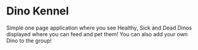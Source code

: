 # Dino Kennel

Simple one page application where you see Healthy, Sick and Dead Dinos displayed where you can feed and pet them! 
You can also add your own Dino to the group!

